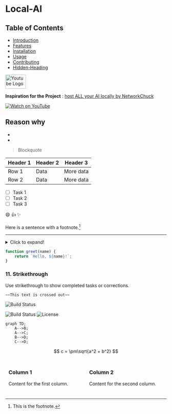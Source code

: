 # Local-AI


## Table of Contents
- [Introduction](#introduction)
- [Features](#features)
- [Installation](#installation)
- [Usage](#usage)
- [Contributing](#contributing)
- [Hidden-Heading](#hidden-heading)


<a href="https://www.youtube.com/">
    <img src="https://upload.wikimedia.org/wikipedia/commons/e/ef/Youtube_logo.png" width="64" height="44" alt="Youtube Logo">
</a>

**Inspiration for the Project** : [host ALL your AI locally by NetworkChuck](https://www.youtube.com/watch?v=Wjrdr0NU4Sk&t=648s) 

<a href="https://www.youtube.com/watch?v=WxYC9-hBM_g">
    <img src="https://i.ytimg.com/an_webp/Wjrdr0NU4Sk/mqdefault_6s.webp?du=3000&sqp=CLSWrLIG&rs=AOn4CLAVk4K88fQI1SxxYun-xrT-V7IsDQ" alt="Watch on YouTube" />
</a>

Reason why
-
-
-

>Blockquote


| Header 1 | Header 2 | Header 3 |
| -------- | -------- | -------- |
| Row 1    | Data     | More data|
| Row 2    | Data     | More data|


- [ ] Task 1
- [ ] Task 2
- [ ] Task 3

:smile: :+1: :sparkles:

Here is a sentence with a footnote.[^1]

---
<details>
  <summary>Click to expand!</summary>
  ## Hidden Heading
  Here is some hidden content.
</details>



```javascript
function greet(name) {
    return `Hello, ${name}!`;
}

```
### 11. Strikethrough
Use strikethrough to show completed tasks or corrections.

```markdown
~~This text is crossed out~~

```


![Build Status](https://img.shields.io/badge/build-passing-brightgreen)

![Build Status](https://img.shields.io/badge/build-passing-brightgreen)
![License](https://img.shields.io/badge/license-MIT-blue.svg)

```mermaid
graph TD;
    A-->B;
    A-->C;
    B-->D;
    C-->D;
```

$$
c = \pm\sqrt{a^2 + b^2}
$$

<div style="display: flex; justify-content: space-between;">
  <div style="flex: 1; padding: 10px;">
    <h3>Column 1</h3>
    <p>Content for the first column.</p>
  </div>
  <div style="flex: 1; padding: 10px;">
    <h3>Column 2</h3>
    <p>Content for the second column.</p>
  </div>
</div>


[^1]: This is the footnote.
